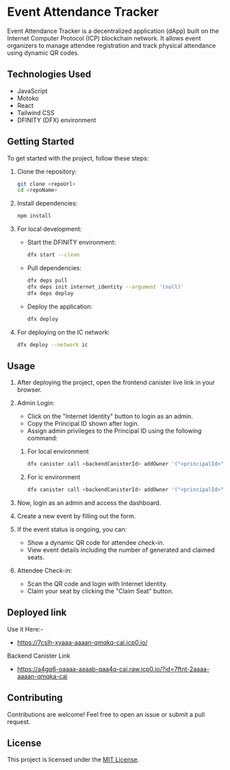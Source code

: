 # Event Attendance Tracker

Event Attendance Tracker is a decentralized application (dApp) built on the Internet Computer Protocol (ICP) blockchain network. It allows event organizers to manage attendee registration and track physical attendance using dynamic QR codes.

## Technologies Used

- JavaScript
- Motoko
- React
- Tailwind CSS
- DFINITY (DFX) environment

## Getting Started

To get started with the project, follow these steps:

1. Clone the repository:

    ```bash
    git clone <repoUrl>
    cd <repoName>
    ```

2. Install dependencies:

    ```bash
    npm install
    ```

3. For local development:

    - Start the DFINITY environment:

        ```bash
        dfx start --clean
        ```

    - Pull dependencies:

        ```bash
        dfx deps pull
        dfx deps init internet_identity --argument '(null)'
        dfx deps deploy
        ```

    - Deploy the application:

        ```bash
        dfx deploy
        ```

4. For deploying on the IC network:

    ```bash
    dfx deploy --network ic
    ```

## Usage

1. After deploying the project, open the frontend canister live link in your browser.
2. Admin Login:
    - Click on the "Internet Identity" button to login as an admin.
    - Copy the Principal ID shown after login.
    - Assign admin privileges to the Principal ID using the following command:

    1. For local environment

        ```bash
        dfx canister call <backendCanisterId> addOwner '("<principalId>")'
        ```
    2. For ic environment

        ```bash
        dfx canister call <backendCanisterId> addOwner '("<principalId>")' --network ic
        ```

3. Now, login as an admin and access the dashboard.
4. Create a new event by filling out the form.
5. If the event status is ongoing, you can:
    - Show a dynamic QR code for attendee check-in.
    - View event details including the number of generated and claimed seats.
6. Attendee Check-in:
    - Scan the QR code and login with Internet Identity.
    - Claim your seat by clicking the "Claim Seat" button.

## Deployed link 
Use it Here:-
 - https://7cslh-xyaaa-aaaan-qmqkq-cai.icp0.io/
 
Backend Canister Link 
 - https://a4gq6-oaaaa-aaaab-qaa4q-cai.raw.icp0.io/?id=7ftnt-2aaaa-aaaan-qmqka-cai

## Contributing

Contributions are welcome! Feel free to open an issue or submit a pull request.

## License

This project is licensed under the [MIT License](LICENSE).